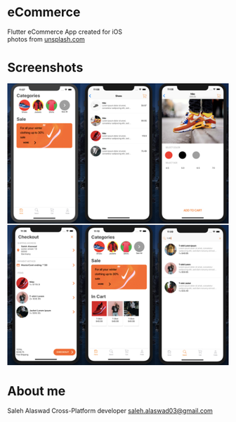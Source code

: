# eCommerce

Flutter eCommerce App created for iOS<br/>
photos from [unsplash.com](https://www.unsplash.com)

# Screenshots

![](screenshots/scr1.jpg)![](screenshots/scr2.jpg)

# About me

Saleh Alaswad
Cross-Platform developer
saleh.alaswad03@gmail.com
